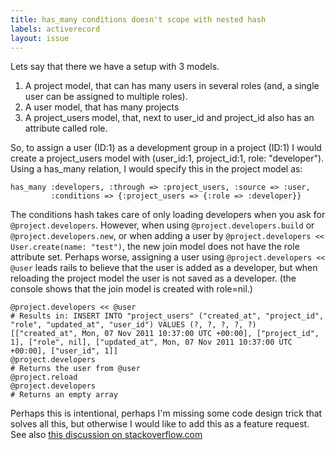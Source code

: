```yaml
---
title: has_many conditions doesn't scope with nested hash
labels: activerecord
layout: issue
---
```


Lets say that there we have a setup with 3 models. 
1. A project model, that can has many users in several roles (and, a single user can be assigned to multiple roles).
2. A user model, that has many projects
3. A project_users model, that, next to user_id and project_id also has an attribute called role.

So, to assign a user (ID:1) as a development group in a project (ID:1) I would create a project_users model with (user_id:1, project_id:1, role: "developer"). Using a has_many relation, I would specify this in the project model as:

```
has_many :developers, :through => :project_users, :source => :user, 
         :conditions => {:project_users => {:role => :developer}}
```

The conditions hash takes care of only loading developers when you ask for `@project.developers`. However, when using `@project.developers.build` or `@project.developers.new`, or when adding a user by `@project.developers << User.create(name: "test")`, the new join model does not have the role attribute set. Perhaps worse, assigning a user using `@project.developers << @user` leads rails to believe that the user is added as a developer, but when reloading the project model the user is not saved as a developer. (the console shows that the join model is created with role=nil.)

```
@project.developers << @user 
# Results in: INSERT INTO "project_users" ("created_at", "project_id", "role", "updated_at", "user_id") VALUES (?, ?, ?, ?, ?)  [["created_at", Mon, 07 Nov 2011 10:37:00 UTC +00:00], ["project_id", 1], ["role", nil], ["updated_at", Mon, 07 Nov 2011 10:37:00 UTC +00:00], ["user_id", 1]]
@project.developers
# Returns the user from @user
@project.reload
@project.developers
# Returns an empty array
```

Perhaps this is intentional, perhaps I'm missing some code design trick that solves all this, but otherwise I would like to add this as a feature request. See also [this discussion on stackoverflow.com](http://stackoverflow.com/questions/7753162/rails-3-has-many-through-join-table-conditions-scoping/8025731#8025731)

